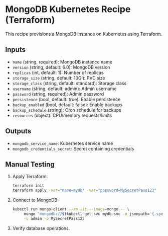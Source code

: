 # MongoDB Kubernetes Recipe (Terraform)

This recipe provisions a MongoDB instance on Kubernetes using Terraform.

## Inputs

- `name` (string, required): MongoDB instance name
- `version` (string, default: 6.0): MongoDB version
- `replicas` (int, default: 1): Number of replicas
- `storage_size` (string, default: 10Gi): PVC size
- `storage_class` (string, default: standard): Storage class
- `username` (string, default: admin): Admin username
- `password` (string, required): Admin password
- `persistence` (bool, default: true): Enable persistence
- `backup_enabled` (bool, default: false): Enable backups
- `backup_schedule` (string): Cron schedule for backups
- `resources` (object): CPU/memory requests/limits

## Outputs

- `mongodb_service_name`: Kubernetes service name
- `mongodb_credentials_secret`: Secret containing credentials

## Manual Testing

1. Apply Terraform:
   ```bash
   terraform init
   terraform apply -var="name=mydb" -var="password=MySecretPass123"
   ```

2. Connect to MongoDB:
   ```bash
   kubectl run mongo-client --rm -it --image=mongo -- \
        mongo "mongodb://$(kubectl get svc mydb-svc -o jsonpath='{.spec.clusterIP}'):27017" \
        -u admin -p MySecretPass123
   ```

3. Verify database operations.
